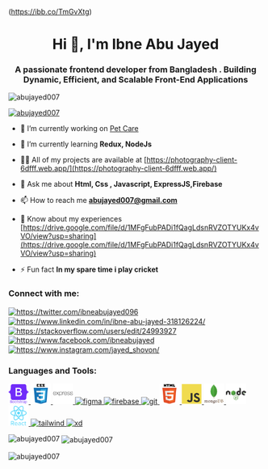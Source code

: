 (https://ibb.co/TmGvXtg)


<h1 align="center">Hi 👋, I'm Ibne Abu Jayed</h1>
<h3 align="center">A passionate frontend developer from Bangladesh . Building Dynamic, Efficient, and Scalable Front-End Applications</h3>

<p align="left"> <img src="https://komarev.com/ghpvc/?username=abujayed007&label=Profile%20views&color=0e75b6&style=flat" alt="abujayed007" /> </p>

<p align="left"> <a href="https://github.com/ryo-ma/github-profile-trophy"><img src="https://github-profile-trophy.vercel.app/?username=abujayed007" alt="abujayed007" /></a> </p>

- 🔭 I’m currently working on [Pet Care](https://pet-care-c028f.web.app/)

- 🌱 I’m currently learning **Redux, NodeJs**

- 👨‍💻 All of my projects are available at [https://photography-client-6dfff.web.app/](https://photography-client-6dfff.web.app/)

- 💬 Ask me about **Html, Css , Javascript, ExpressJS,Firebase**

- 📫 How to reach me **abujayed007@gmail.com**

- 📄 Know about my experiences [https://drive.google.com/file/d/1MFgFubPADi1fQagLdsnRVZOTYUKx4vVO/view?usp=sharing](https://drive.google.com/file/d/1MFgFubPADi1fQagLdsnRVZOTYUKx4vVO/view?usp=sharing)

- ⚡ Fun fact **In my spare time i play cricket**

<h3 align="left">Connect with me:</h3>
<p align="left">
<a href="https://twitter.com/https://twitter.com/ibneabujayed096" target="blank"><img align="center" src="https://raw.githubusercontent.com/rahuldkjain/github-profile-readme-generator/master/src/images/icons/Social/twitter.svg" alt="https://twitter.com/ibneabujayed096" height="30" width="40" /></a>
<a href="https://linkedin.com/in/https://www.linkedin.com/in/ibne-abu-jayed-318126224/" target="blank"><img align="center" src="https://raw.githubusercontent.com/rahuldkjain/github-profile-readme-generator/master/src/images/icons/Social/linked-in-alt.svg" alt="https://www.linkedin.com/in/ibne-abu-jayed-318126224/" height="30" width="40" /></a>
<a href="https://stackoverflow.com/users/https://stackoverflow.com/users/edit/24993927" target="blank"><img align="center" src="https://raw.githubusercontent.com/rahuldkjain/github-profile-readme-generator/master/src/images/icons/Social/stack-overflow.svg" alt="https://stackoverflow.com/users/edit/24993927" height="30" width="40" /></a>
<a href="https://fb.com/https://www.facebook.com/ibneabujayed" target="blank"><img align="center" src="https://raw.githubusercontent.com/rahuldkjain/github-profile-readme-generator/master/src/images/icons/Social/facebook.svg" alt="https://www.facebook.com/ibneabujayed" height="30" width="40" /></a>
<a href="https://instagram.com/https://www.instagram.com/jayed_shovon/" target="blank"><img align="center" src="https://raw.githubusercontent.com/rahuldkjain/github-profile-readme-generator/master/src/images/icons/Social/instagram.svg" alt="https://www.instagram.com/jayed_shovon/" height="30" width="40" /></a>
</p>

<h3 align="left">Languages and Tools:</h3>
<p align="left"> <a href="https://getbootstrap.com" target="_blank" rel="noreferrer"> <img src="https://raw.githubusercontent.com/devicons/devicon/master/icons/bootstrap/bootstrap-plain-wordmark.svg" alt="bootstrap" width="40" height="40"/> </a> <a href="https://www.w3schools.com/css/" target="_blank" rel="noreferrer"> <img src="https://raw.githubusercontent.com/devicons/devicon/master/icons/css3/css3-original-wordmark.svg" alt="css3" width="40" height="40"/> </a> <a href="https://expressjs.com" target="_blank" rel="noreferrer"> <img src="https://raw.githubusercontent.com/devicons/devicon/master/icons/express/express-original-wordmark.svg" alt="express" width="40" height="40"/> </a> <a href="https://www.figma.com/" target="_blank" rel="noreferrer"> <img src="https://www.vectorlogo.zone/logos/figma/figma-icon.svg" alt="figma" width="40" height="40"/> </a> <a href="https://firebase.google.com/" target="_blank" rel="noreferrer"> <img src="https://www.vectorlogo.zone/logos/firebase/firebase-icon.svg" alt="firebase" width="40" height="40"/> </a> <a href="https://git-scm.com/" target="_blank" rel="noreferrer"> <img src="https://www.vectorlogo.zone/logos/git-scm/git-scm-icon.svg" alt="git" width="40" height="40"/> </a> <a href="https://www.w3.org/html/" target="_blank" rel="noreferrer"> <img src="https://raw.githubusercontent.com/devicons/devicon/master/icons/html5/html5-original-wordmark.svg" alt="html5" width="40" height="40"/> </a> <a href="https://developer.mozilla.org/en-US/docs/Web/JavaScript" target="_blank" rel="noreferrer"> <img src="https://raw.githubusercontent.com/devicons/devicon/master/icons/javascript/javascript-original.svg" alt="javascript" width="40" height="40"/> </a> <a href="https://www.mongodb.com/" target="_blank" rel="noreferrer"> <img src="https://raw.githubusercontent.com/devicons/devicon/master/icons/mongodb/mongodb-original-wordmark.svg" alt="mongodb" width="40" height="40"/> </a> <a href="https://nodejs.org" target="_blank" rel="noreferrer"> <img src="https://raw.githubusercontent.com/devicons/devicon/master/icons/nodejs/nodejs-original-wordmark.svg" alt="nodejs" width="40" height="40"/> </a> <a href="https://reactjs.org/" target="_blank" rel="noreferrer"> <img src="https://raw.githubusercontent.com/devicons/devicon/master/icons/react/react-original-wordmark.svg" alt="react" width="40" height="40"/> </a> <a href="https://tailwindcss.com/" target="_blank" rel="noreferrer"> <img src="https://www.vectorlogo.zone/logos/tailwindcss/tailwindcss-icon.svg" alt="tailwind" width="40" height="40"/> </a> <a href="https://www.adobe.com/products/xd.html" target="_blank" rel="noreferrer"> <img src="https://cdn.worldvectorlogo.com/logos/adobe-xd.svg" alt="xd" width="40" height="40"/> </a> </p>

<p><img align="left" src="https://github-readme-stats.vercel.app/api/top-langs?username=abujayed007&show_icons=true&locale=en&layout=compact" alt="abujayed007" /></p>

<p>&nbsp;<img align="center" src="https://github-readme-stats.vercel.app/api?username=abujayed007&show_icons=true&locale=en" alt="abujayed007" /></p>

<p><img align="center" src="https://github-readme-streak-stats.herokuapp.com/?user=abujayed007&" alt="abujayed007" /></p>
